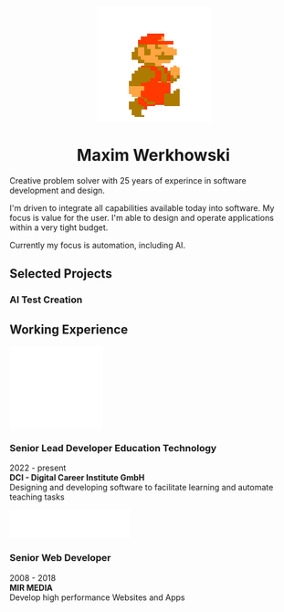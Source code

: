 <p align="center"><img src="assets/mario-walk.gif" /></p>

<h1 align="center">Maxim Werkhowski</h1>
Creative problem solver with 25 years of experince in software development and design.  

I'm driven to integrate all capabilities available today into software. My focus is value for the user. I'm able to design and operate applications within a very tight budget.  
  
Currently my focus is automation, including AI.

## Selected Projects


### AI Test Creation

## Working Experience
<img src="assets/dci.svg" />

### Senior Lead Developer Education Technology
  2022 - present  
  **DCI - Digital Career Institute GmbH**  
  Designing and developing software to facilitate learning and automate teaching tasks

<img src="assets/mir.svg" style="width: 210px" />

### Senior Web Developer
  2008 - 2018  
  **MIR MEDIA**  
  Develop high performance Websites and Apps
